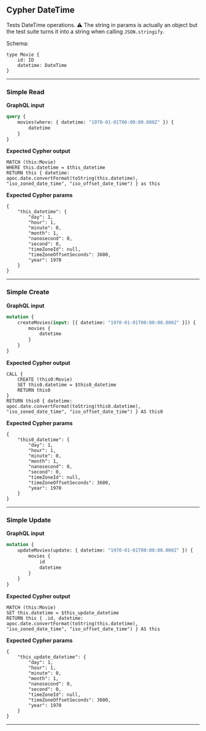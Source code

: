## Cypher DateTime

Tests DateTime operations. ⚠ The string in params is actually an object but the test suite turns it into a string when calling `JSON.stringify`.

Schema:

```schema
type Movie {
    id: ID
    datetime: DateTime
}
```

---

### Simple Read

**GraphQL input**

```graphql
query {
    movies(where: { datetime: "1970-01-01T00:00:00.000Z" }) {
        datetime
    }
}
```

**Expected Cypher output**

```cypher
MATCH (this:Movie)
WHERE this.datetime = $this_datetime
RETURN this { datetime: apoc.date.convertFormat(toString(this.datetime), "iso_zoned_date_time", "iso_offset_date_time") } as this
```

**Expected Cypher params**

```cypher-params
{
    "this_datetime": {
        "day": 1,
        "hour": 1,
        "minute": 0,
        "month": 1,
        "nanosecond": 0,
        "second": 0,
        "timeZoneId": null,
        "timeZoneOffsetSeconds": 3600,
        "year": 1970
    }
}
```

---

### Simple Create

**GraphQL input**

```graphql
mutation {
    createMovies(input: [{ datetime: "1970-01-01T00:00:00.000Z" }]) {
        movies {
            datetime
        }
    }
}
```

**Expected Cypher output**

```cypher
CALL {
    CREATE (this0:Movie)
    SET this0.datetime = $this0_datetime
    RETURN this0
}
RETURN this0 { datetime: apoc.date.convertFormat(toString(this0.datetime), "iso_zoned_date_time", "iso_offset_date_time") } AS this0
```

**Expected Cypher params**

```cypher-params
{
    "this0_datetime": {
        "day": 1,
        "hour": 1,
        "minute": 0,
        "month": 1,
        "nanosecond": 0,
        "second": 0,
        "timeZoneId": null,
        "timeZoneOffsetSeconds": 3600,
        "year": 1970
    }
}
```

---

### Simple Update

**GraphQL input**

```graphql
mutation {
    updateMovies(update: { datetime: "1970-01-01T00:00:00.000Z" }) {
        movies {
            id
            datetime
        }
    }
}
```

**Expected Cypher output**

```cypher
MATCH (this:Movie)
SET this.datetime = $this_update_datetime
RETURN this { .id, datetime: apoc.date.convertFormat(toString(this.datetime), "iso_zoned_date_time", "iso_offset_date_time") } AS this
```

**Expected Cypher params**

```cypher-params
{
    "this_update_datetime": {
        "day": 1,
        "hour": 1,
        "minute": 0,
        "month": 1,
        "nanosecond": 0,
        "second": 0,
        "timeZoneId": null,
        "timeZoneOffsetSeconds": 3600,
        "year": 1970
    }
}
```

---
